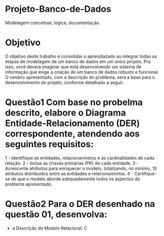 # Projeto-Banco-de-Dados
Modelagem conceitual, logica, documentação

# Objetivo

O objetivo deste trabalho é consolidar o aprendiazado ao integrar todas as etapas de modelagem de um banco de dados em um único projeto. Pra isso, você deverá imaginar que está desenvolvendo um sistema de informação que exige a criação de um banco de dados robusto e funcional. O cenário apresentado, com a descrição do problema, será a base para o desenvolvimento do projeto, conforme detalhado a seguir.  

# Questão1 Com base no probelma descrito, elabore o Diagrama Entidade-Relacionamento (DER) correspondente, atendendo aos seguintes requisitos: 
1 - Identifique as entidades, relacionamnetos e as cardinalidades de cada relação.
2 - Inclua as chaves primárias (PK) de cada entidade. 
3 -  Acrescente atributos para enriquecer o modelo, totalizando, no mínimo, 10 atributos distribuídos entre as entidades e relacionamnrtos. 
4 -  Certifique-se de que o modelo aborde adequadamente todos os aspectos do problema apresentado.

# Questão2 Para o DER desenhado na questão 01, desenvolva:
- a Descrição do Modelo Relacional: C
